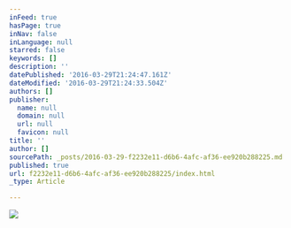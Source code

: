 ```yaml
---
inFeed: true
hasPage: true
inNav: false
inLanguage: null
starred: false
keywords: []
description: ''
datePublished: '2016-03-29T21:24:47.161Z'
dateModified: '2016-03-29T21:24:33.504Z'
authors: []
publisher:
  name: null
  domain: null
  url: null
  favicon: null
title: ''
author: []
sourcePath: _posts/2016-03-29-f2232e11-d6b6-4afc-af36-ee920b288225.md
published: true
url: f2232e11-d6b6-4afc-af36-ee920b288225/index.html
_type: Article

---
```

![](https://the-grid-user-content.s3-us-west-2.amazonaws.com/32e81f6a-def2-4c8b-a8b2-a404bbff151c.png)